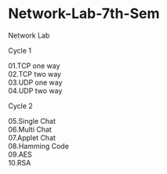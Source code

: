# Network-Lab-7th-Sem

Network Lab 

Cycle 1

01.TCP one way\
02.TCP two way\
03.UDP one way\
04.UDP two way

Cycle 2

05.Single Chat\
06.Multi Chat\
07.Applet Chat\
08.Hamming Code\
09.AES\
10.RSA
